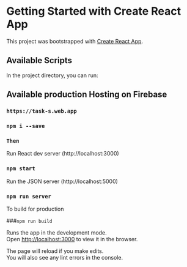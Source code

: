 # Getting Started with Create React App

This project was bootstrapped with [Create React App](https://github.com/facebook/create-react-app).

## Available Scripts

In the project directory, you can run:


## Available production Hosting on Firebase

### `https://task-s.web.app`

### `npm i --save`

### `Then`

Run React dev server (http://localhost:3000)

### `npm start`

Run the JSON server (http://localhost:5000)

### `npm run server`
To build for production 

###`npm run build`


Runs the app in the development mode.\
Open [http://localhost:3000](http://localhost:3000) to view it in the browser.

The page will reload if you make edits.\
You will also see any lint errors in the console.
